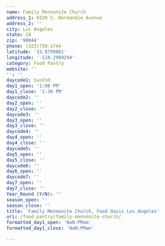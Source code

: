 ```yaml
---
name: Family Mennonite Church
address_1: 6520 S. Normandie Avenue
address_2: ''
city: Los Angeles
state: CA
zip: '90044'
phone: (323)750-1744
latitude: '33.9799881'
longitude: '-118.2999294'
category: Food Pantry
website: ''
'': ''
daycode1: Sun2nd
day1_open: '1:00 PM'
day1_close: '1:30 PM'
daycode2: ''
day2_open: ''
day2_close: ''
daycode3: ''
day3_open: ''
day3_close: ''
daycode4: ''
day4_open: ''
day4_close: ''
daycode5: ''
day5_open: ''
day5_close: ''
daycode6: ''
day6_open: ''
daycode7: ''
day7_open: ''
day7_close: ''
Year_Round (Y/N): ''
season_open: ''
season_close: ''
title: 'Family Mennonite Church, Food Oasis Los Angeles'
uri: /food-pantry/family-mennonite-church/
formatted_day1_open: 'NaN:PMam'
formatted_day1_close: 'NaN:PMam'

---
```

